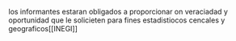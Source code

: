 los informantes estaran obligados a proporcionar on veraciadad y oportunidad que le solicieten para fines estadistiocos cencales y geograficos[[INEGI]]
